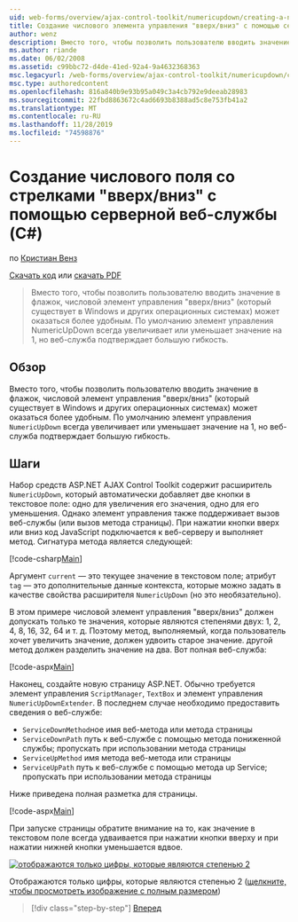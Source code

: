 ```yaml
---
uid: web-forms/overview/ajax-control-toolkit/numericupdown/creating-a-numeric-up-down-control-with-a-web-service-backend-cs
title: Создание числового элемента управления "вверх/вниз" с помощью серверной части веб-службы (C#) | Документация Майкрософт
author: wenz
description: Вместо того, чтобы позволить пользователю вводить значение в флажок, числовой элемент управления "вверх/вниз" (который существует в Windows и других операционных системах) может доказать, что с...
ms.author: riande
ms.date: 06/02/2008
ms.assetid: c99bbc72-d4de-41ed-92a4-9a4632368363
msc.legacyurl: /web-forms/overview/ajax-control-toolkit/numericupdown/creating-a-numeric-up-down-control-with-a-web-service-backend-cs
msc.type: authoredcontent
ms.openlocfilehash: 816a840b9e93b95a049c3a4cb792e9deeab28983
ms.sourcegitcommit: 22fbd8863672c4ad6693b8388ad5c8e753fb41a2
ms.translationtype: MT
ms.contentlocale: ru-RU
ms.lasthandoff: 11/28/2019
ms.locfileid: "74598876"
---
```

# <a name="creating-a-numeric-updown-control-with-a-web-service-backend-c"></a>Создание числового поля со стрелками "вверх/вниз" с помощью серверной веб-службы (C#)

по [Кристиан Венз](https://github.com/wenz)

[Скачать код](https://download.microsoft.com/download/9/3/f/93f8daea-bebd-4821-833b-95205389c7d0/numericupdown1.cs.zip) или [скачать PDF](https://download.microsoft.com/download/2/d/c/2dc10e34-6983-41d4-9c08-f78f5387d32b/numericupdown1CS.pdf)

> Вместо того, чтобы позволить пользователю вводить значение в флажок, числовой элемент управления "вверх/вниз" (который существует в Windows и других операционных системах) может оказаться более удобным. По умолчанию элемент управления NumericUpDown всегда увеличивает или уменьшает значение на 1, но веб-служба подтверждает большую гибкость.

## <a name="overview"></a>Обзор

Вместо того, чтобы позволить пользователю вводить значение в флажок, числовой элемент управления "вверх/вниз" (который существует в Windows и других операционных системах) может оказаться более удобным. По умолчанию элемент управления `NumericUpDown` всегда увеличивает или уменьшает значение на 1, но веб-служба подтверждает большую гибкость.

## <a name="steps"></a>Шаги

Набор средств ASP.NET AJAX Control Toolkit содержит расширитель `NumericUpDown`, который автоматически добавляет две кнопки в текстовое поле: одно для увеличения его значения, одно для его уменьшения. Однако элемент управления также поддерживает вызов веб-службы (или вызов метода страницы). При нажатии кнопки вверх или вниз код JavaScript подключается к веб-серверу и выполняет метод. Сигнатура метода является следующей:

[!code-csharp[Main](creating-a-numeric-up-down-control-with-a-web-service-backend-cs/samples/sample1.cs)]

Аргумент `current` — это текущее значение в текстовом поле; атрибут `tag` — это дополнительные данные контекста, которые можно задать в качестве свойства расширителя `NumericUpDown` (но это необязательно).

В этом примере числовой элемент управления "вверх/вниз" должен допускать только те значения, которые являются степенями двух: 1, 2, 4, 8, 16, 32, 64 и т. д. Поэтому метод, выполняемый, когда пользователь хочет увеличить значение, должен удвоить старое значение. другой метод должен разделить значение на два. Вот полная веб-служба:

[!code-aspx[Main](creating-a-numeric-up-down-control-with-a-web-service-backend-cs/samples/sample2.aspx)]

Наконец, создайте новую страницу ASP.NET. Обычно требуется элемент управления `ScriptManager`, `TextBox` и элемент управления `NumericUpDownExtender`. В последнем случае необходимо предоставить сведения о веб-службе:

- `ServiceDownMethod`ное имя веб-метода или метода страницы
- `ServiceDownPath` путь к веб-службе с помощью метода пониженной службы; пропускать при использовании метода страницы
- `ServiceUpMethod` имя метода веб-метода или страницы
- `ServiceUpPath` путь к веб-службе с помощью метода up Service; пропускать при использовании метода страницы

Ниже приведена полная разметка для страницы.

[!code-aspx[Main](creating-a-numeric-up-down-control-with-a-web-service-backend-cs/samples/sample3.aspx)]

При запуске страницы обратите внимание на то, как значение в текстовом поле всегда удваивается при нажатии кнопки вверху и при нажатии нижней кнопки уменьшается вдвое.

[![отображаются только цифры, которые являются степенью 2](creating-a-numeric-up-down-control-with-a-web-service-backend-cs/_static/image2.png)](creating-a-numeric-up-down-control-with-a-web-service-backend-cs/_static/image1.png)

Отображаются только цифры, которые являются степенью 2 ([щелкните, чтобы просмотреть изображение с полным размером](creating-a-numeric-up-down-control-with-a-web-service-backend-cs/_static/image3.png))

> [!div class="step-by-step"]
> [Вперед](creating-a-numeric-up-down-control-with-a-web-service-backend-vb.md)
